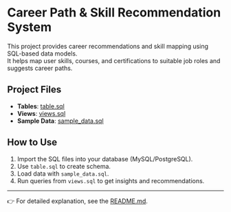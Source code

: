 # Career Path & Skill Recommendation System

This project provides career recommendations and skill mapping using SQL-based data models.  
It helps map user skills, courses, and certifications to suitable job roles and suggests career paths.

## Project Files
- **Tables**: [table.sql](career_path_system.SQL/table.sql)  
- **Views**: [views.sql](career_path_system.SQL/views.sql)  
- **Sample Data**: [sample_data.sql](career_path_system.SQL/sample_data.sql)  

## How to Use
1. Import the SQL files into your database (MySQL/PostgreSQL).  
2. Use `table.sql` to create schema.  
3. Load data with `sample_data.sql`.  
4. Run queries from `views.sql` to get insights and recommendations.  

---
👉 For detailed explanation, see the [README.md](README.md).
